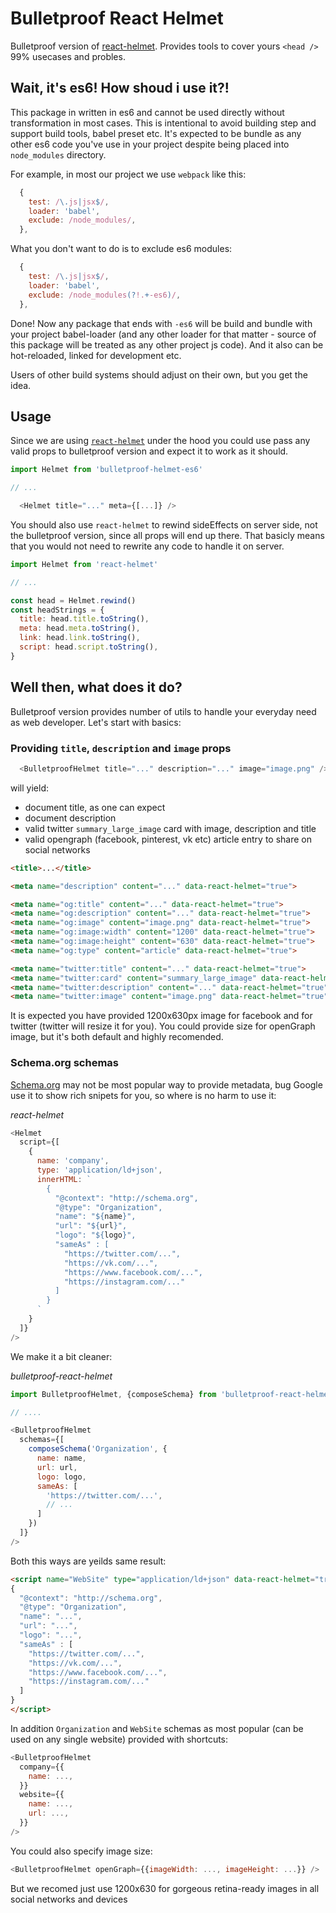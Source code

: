 # Bulletproof React Helmet
Bulletproof version of [react-helmet](https://github.com/nfl/react-helmet).
Provides tools to cover yours `<head />` 99% usecases and probles.

## Wait, it's es6! How shoud i use it?!
This package in written in es6 and cannot be used directly without transformation in most cases.
This is intentional to avoid building step and support build tools, babel preset etc.
It's expected to be bundle as any other es6 code you've use in your project despite being placed into `node_modules` directory.

For example, in most our project we use `webpack` like this:
```js
  {
    test: /\.js|jsx$/,
    loader: 'babel',
    exclude: /node_modules/,
  },
```

What you don't want to do is to exclude es6 modules:

```js
  {
    test: /\.js|jsx$/,
    loader: 'babel',
    exclude: /node_modules(?!.+-es6)/,
  },
```

Done! Now any package that ends with `-es6` will be build and bundle with your project babel-loader (and any other loader for that matter - source of this package will be treated as any other project js code). And it also can be hot-reloaded, linked for development etc.

Users of other build systems should adjust on their own, but you get the idea.

## Usage
Since we are using [`react-helmet`](https://github.com/nfl/react-helmet) under the hood you could use pass any valid props to bulletproof version and expect it to work as it should.

```js
import Helmet from 'bulletproof-helmet-es6'

// ...

  <Helmet title="..." meta={[...]} />
```

You should also use `react-helmet` to rewind sideEffects on server side, not the bulletproof version, since all props will end up there. That basicly means that you would not need to rewrite any code to handle it on server.

```js
import Helmet from 'react-helmet'

// ...

const head = Helmet.rewind()
const headStrings = {
  title: head.title.toString(),
  meta: head.meta.toString(),
  link: head.link.toString(),
  script: head.script.toString(),
}
```

## Well then, what does it do?
Bulletproof version provides number of utils to handle your everyday need as web developer.
Let's start with basics:

### Providing `title`, `description` and `image` props

```js
  <BulletproofHelmet title="..." description="..." image="image.png" />
```

will yield:

  * document title, as one can expect
  * document description
  * valid twitter `summary_large_image` card with image, description and title
  * valid opengraph (facebook, pinterest, vk etc) article entry to share on social networks

```html
<title>...</title>

<meta name="description" content="..." data-react-helmet="true">

<meta name="og:title" content="..." data-react-helmet="true">
<meta name="og:description" content="..." data-react-helmet="true">
<meta name="og:image" content="image.png" data-react-helmet="true">
<meta name="og:image:width" content="1200" data-react-helmet="true">
<meta name="og:image:height" content="630" data-react-helmet="true">
<meta name="og:type" content="article" data-react-helmet="true">

<meta name="twitter:title" content="..." data-react-helmet="true">
<meta name="twitter:card" content="summary_large_image" data-react-helmet="true">
<meta name="twitter:description" content="..." data-react-helmet="true">
<meta name="twitter:image" content="image.png" data-react-helmet="true">
```

It is expected you have provided 1200x630px image for facebook and for twitter (twitter will resize it for you). You could provide size for openGraph image, but it's both default and highly recomended.

### Schema.org schemas
[Schema.org](https://schema.org/) may not be most popular way to provide metadata, bug Google use it to show rich snipets for you, so where is no harm to use it:

*react-helmet*
```js
<Helmet
  script={[
    {
      name: 'company',
      type: 'application/ld+json',
      innerHTML: `
        {
          "@context": "http://schema.org",
          "@type": "Organization",
          "name": "${name}",
          "url": "${url}",
          "logo": "${logo}",
          "sameAs" : [
            "https://twitter.com/...",
            "https://vk.com/...",
            "https://www.facebook.com/...",
            "https://instagram.com/..."
          ]
        }
      `
    }
  ]}
/>
```

We make it a bit cleaner:

*bulletproof-react-helmet*
```js
import BulletproofHelmet, {composeSchema} from 'bulletproof-react-helmet-es6'

// ....

<BulletproofHelmet
  schemas={[
    composeSchema('Organization', {
      name: name,
      url: url,
      logo: logo,
      sameAs: [
        'https://twitter.com/...',
        // ...
      ]
    })
  ]}
/>
```

Both this ways are yeilds same result:

```html
<script name="WebSite" type="application/ld+json" data-react-helmet="true">
{
  "@context": "http://schema.org",
  "@type": "Organization",
  "name": "...",
  "url": "...",
  "logo": "...",
  "sameAs" : [
    "https://twitter.com/...",
    "https://vk.com/...",
    "https://www.facebook.com/...",
    "https://instagram.com/..."
  ]
}
</script>
```

In addition `Organization` and `WebSite` schemas as most popular (can be used on any single website) provided with shortcuts:

```js
<BulletproofHelmet
  company={{
    name: ...,
  }}
  website={{
    name: ...,
    url: ...,
  }}
/>
```




You could also specify image size:
```js
<BulletproofHelmet openGraph={{imageWidth: ..., imageHeight: ...}} />
```
But we recomed just use 1200x630 for gorgeous retina-ready images in all social networks and devices


